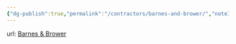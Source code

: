 ```yaml
---
{"dg-publish":true,"permalink":"/contractors/barnes-and-brower/","noteIcon":"","created":"2025-05-20T09:18:15.936-05:00"}
---
```


url: [Barnes & Brower](https://barnesandbrower.com/)